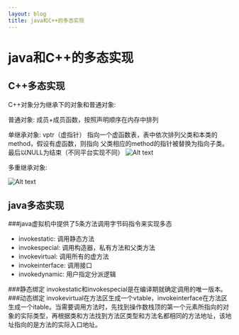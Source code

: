 ```yaml
---
layout: blog
title: java和C++的多态实现
---
```


# java和C++的多态实现
## C++多态实现
C++对象分为继承下的对象和普通对象:

普通对象:
     成员+成员函数，按照声明顺序在内存中排列

单继承对象:
    vptr（虚指针） 指向一个虚函数表，表中依次排列父类和本类的method，假设有虚函数，则指向
父类相应的method的指针被替换为指向子类。 最后以NULL为结束（不同平台实现不同）
![Alt text](http://coolshell.cn//wp-content/uploads/2014/12/01.jpg)

多重继承对象:

![Alt text](http://coolshell.cn//wp-content/uploads/http://coolshell.cn//wp-content/uploads/2014/12/09.jpg)

## java多态实现
###java虚拟机中提供了5条方法调用字节码指令来实现多态
 
 - invokestatic: 调用静态方法
 - invokespecial: 调用构造器，私有方法和父类方法
 - invokevirtual: 调用所有的虚方法
 - invokeinterface: 调用接口
 - invokedynamic: 用户指定分派逻辑

###静态绑定
invokestatic和invokespecial是在编译期就确定调用的唯一版本。
###动态绑定
invokevirtual在方法区生成一个vtable，invokeinterface在方法区生成一个itable。当需要调用方法时，先找到操作数栈顶的第一个元素所指向的对象的实际类型，再根据类和方法找到方法区类型和方法名都相同的方法地址，该地址指向的是方法的实际入口地址。
